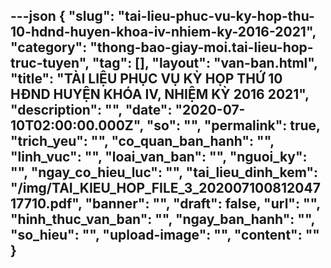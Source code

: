 ---json
{
    "slug": "tai-lieu-phuc-vu-ky-hop-thu-10-hdnd-huyen-khoa-iv-nhiem-ky-2016-2021",
    "category": "thong-bao-giay-moi.tai-lieu-hop-truc-tuyen",
    "tag": [],
    "layout": "van-ban.html",
    "title": "TÀI LIỆU PHỤC VỤ KỲ HỌP THỨ 10 HĐND HUYỆN KHÓA IV, NHIỆM KỲ 2016 2021",
    "description": "",
    "date": "2020-07-10T02:00:00.000Z",
    "so": "",
    "permalink": true,
    "trich_yeu": "",
    "co_quan_ban_hanh": "",
    "linh_vuc": "",
    "loai_van_ban": "",
    "nguoi_ky": "",
    "ngay_co_hieu_luc": "",
    "tai_lieu_dinh_kem": "/img/TAI_KIEU_HOP_FILE_3_20200710081204717710.pdf",
    "banner": "",
    "draft": false,
    "url": "",
    "hinh_thuc_van_ban": "",
    "ngay_ban_hanh": "",
    "so_hieu": "",
    "upload-image": "",
    "__content__": ""
}
---
